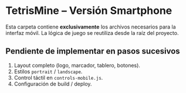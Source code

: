 # TetrisMine – Versión Smartphone

Esta carpeta contiene **exclusivamente** los archivos necesarios para la interfaz móvil.
La lógica de juego se reutiliza desde la raíz del proyecto.

## Pendiente de implementar en pasos sucesivos

1. Layout completo (logo, marcador, tablero, botones).
2. Estilos `portrait` / `landscape`.
3. Control táctil en `controls-mobile.js`.
4. Configuración de build / deploy. 